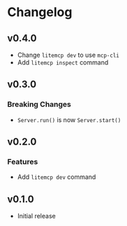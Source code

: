 # Changelog

## v0.4.0

- Change `litemcp dev` to use `mcp-cli`
- Add `litemcp inspect` command

## v0.3.0

### Breaking Changes

- `Server.run()` is now `Server.start()`

## v0.2.0

### Features

- Add `litemcp dev` command

## v0.1.0

- Initial release
